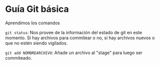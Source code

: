 # Guía Git básica

Aprendimos los comandos

`git status`: Nos provee de la información del estado de git en este momento. Si hay archivos para commitear o no, si hay archivos nuevos o que no estén siendo vigilados.

`git add NOMBREARCHIVO`: Añade un archivo al "stage" para luego ser commiteado.